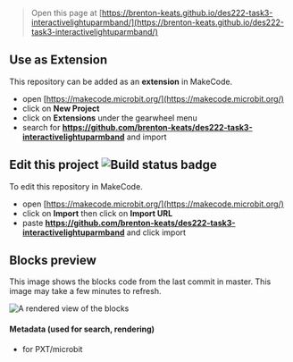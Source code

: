 
> Open this page at [https://brenton-keats.github.io/des222-task3-interactivelightuparmband/](https://brenton-keats.github.io/des222-task3-interactivelightuparmband/)

## Use as Extension

This repository can be added as an **extension** in MakeCode.

* open [https://makecode.microbit.org/](https://makecode.microbit.org/)
* click on **New Project**
* click on **Extensions** under the gearwheel menu
* search for **https://github.com/brenton-keats/des222-task3-interactivelightuparmband** and import

## Edit this project ![Build status badge](https://github.com/brenton-keats/des222-task3-interactivelightuparmband/workflows/MakeCode/badge.svg)

To edit this repository in MakeCode.

* open [https://makecode.microbit.org/](https://makecode.microbit.org/)
* click on **Import** then click on **Import URL**
* paste **https://github.com/brenton-keats/des222-task3-interactivelightuparmband** and click import

## Blocks preview

This image shows the blocks code from the last commit in master.
This image may take a few minutes to refresh.

![A rendered view of the blocks](https://github.com/brenton-keats/des222-task3-interactivelightuparmband/raw/master/.github/makecode/blocks.png)

#### Metadata (used for search, rendering)

* for PXT/microbit
<script src="https://makecode.com/gh-pages-embed.js"></script><script>makeCodeRender("{{ site.makecode.home_url }}", "{{ site.github.owner_name }}/{{ site.github.repository_name }}");</script>

